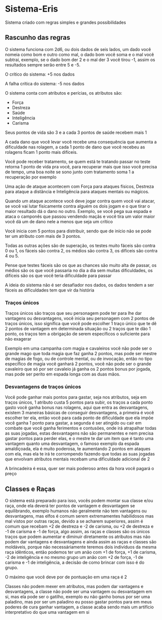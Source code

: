 # Sistema-Eris
Sistema criado com regras simples e grandes possibilidades

## Rascunho das regras

O sistema funciona com 2d6, ou dois dados de seis lados, um dado você nomeia como bom e outro como mal, o dado bom você soma e o mal você subtrai, exemplo, se o dado bom der 2 e o mal der 3 você tirou -1, assim os resultados sempre serão entre 5 e -5.

O crítico do sistema: +5 nos dados

A falha crítica do sistema: -5 nos dados

O sistema conta com atributos e perícias, os atributos são:

- Força
- Destreza
- Saúde
- Inteligência
- Carisma

Seus pontos de vida são 3 e a cada 3 pontos de saúde recebem mais 1

A cada dano que você levar você recebe uma consequência que aumenta a dificuldade nas rolagem, a cada 1 ponto de dano que você recebeu as rolagens ficam 1 ponto mais difíceis.

Você pode receber tratamento, se quem está te tratando passar no teste retorna 1 ponto de vida pra você, para recuperar mais que isso você precisa de tempo, uma boa noite se sono junto com tratamento soma 1 a recuperação por exemplo 

Uma ação de ataque acontecem com Força para ataques físicos, Destreza para ataque a distância e Inteligência para ataques mentais ou mágicos.

Quando um ataque acontece você deve jogar contra quem você vai atacar, se você vai lutar fisicamente contra alguém os dois jogam e o que tirar o maior resultado dá o dano no outro. Exemplo, se você pega sua espada e ataca o camponês que passou vendendo maçãs e você tira um valor maior você dá um de dano nele a menos que seja um crítico

Você inicia com 5 pontos para distribuir, sendo que de início não se pode ter um atributo com mais de 3 pontos.

Todas as outras ações são de superação, os testes muito fáceis são contra 0 ou 1, os fáceis são contra 2, os médios são contra 3, os difíceis são contra 4 ou 5.

Pense que testes fáceis são os que as chances são muito alta de passar, os médios são os que você passaria no dia a dia sem muitas dificuldades, os difíceis são os que você teria dificuldade para passar

A ideia do sistema não é ser desafiador nos dados, os dados tendem a ser fáceis as dificuldades tem que vir da história

### Traços únicos

Traços únicos são traços que seu personagem pode ter para lhe dar vantagens ou desvantagens, você inicia seu personagem com 2 pontos de traços únicos, isso significa que você pode escolher 1 traço único que te dê 2 pontos de vantagem em determinada situação ou 2 traços que te dão 1 ponto, os traços tem a obrigação de serem específicos o suficiente para não exagerar

Exemplo em uma campanha com magia e cavaleiros você não pode ser o grande mago que toda magia que faz ganha 2 pontos, mas pode ser mestre de magias de fogo, ou de controle mental, ou de invocação, então no tipo específico de magia você ganhará 2 pontos, você não pode ser o grande cavaleiro que só por ser cavaleio já ganha os 2 pontos bonus por jogada, mas pode ser perito em espada longa com as duas mãos.

### Desvantagens de traços únicos

Você pode ganhar mais pontos para gastar, seja nos atributos, seja em traços únicos, 1 atributo custa 5 pontos para subir, os traços a cada ponto gasto você ganha bonus nas rolagens, aqui que entra as desvantagens, existem 3 maneiras básicas de conseguir desvantagens, a primeira é você escolher ter ela, então você para cada ponto de dificuldade que ela impõe você ganha 1 ponto para gastar, a segunda é ser atingido ou cair em combate que você ganha ferimentos e contusões, onde irá atrapalhar todas as suas jogadas, estas desvantagens não são permanentes e nem precisa gastar pontos para perder elas, e o mestre te dar um item que é tanto uma vantagem quanto uma desvantagem, o famoso exemplo da espada amaldiçoada, ela é muito poderosa, te aumentando 2 pontos em ataques com ela, mas ela te irá te corrompendo fazendo que todas as suas jogadas que envolvam atributos mentais recebam uma dificuldade adicional de 2

A brincadeira é essa, quer ser mais poderoso antes da hora você pagará o preço

## Classes e Raças

O sistema está preparado para isso, vocês podem montar sua classe e/ou raça, onde ela deverá ter pontos de vantagem e desvantagem se equilibrando, exemplo humanos não geralmente não tem vantagens ou desvantagens, mas elfos é comum serem extremamentes habilidosos mas mal vistos por outras raças, devido a se acharem superiores, assim é comum que recebam +2 de destreza e -2 de carisma, ou +2 de destreza e -1 de carisma e -1 de força, algo assim, as raças e classes são os únicos traços que podem aumentar e diminuir diretamente os atributos mas não podem dar vantagens e desvantagens e ainda assim as raças e classes são moldáveis, porque não necessáriamente teremos dois indivíduos da mesma raça idênticos, então podemos ter um anão com +1 de força, +1 de carisma, -2 de inteligência e no mesmo grupo um anão com +2 de força, -1 de carisma e -1 de inteligência, a decisão de como brincar com isso é do grupo.

O máximo que você deve por de pontuação em uma raça é 2

Classes não podem mexer em atributos, mas podem dar vantagens e desvantagens, a classe não pode ser uma vantagem ou desvantagem em si, mas ela pode ser o gatilho, exemplo eu não ganho bonus por ser uma paladino, mas por ser um paladino eu posso gastar pontos para em meus poderes de cura ganhar vantagem, a classe acaba sendo mais um artifício interpretativo do que uma vantagem em si
